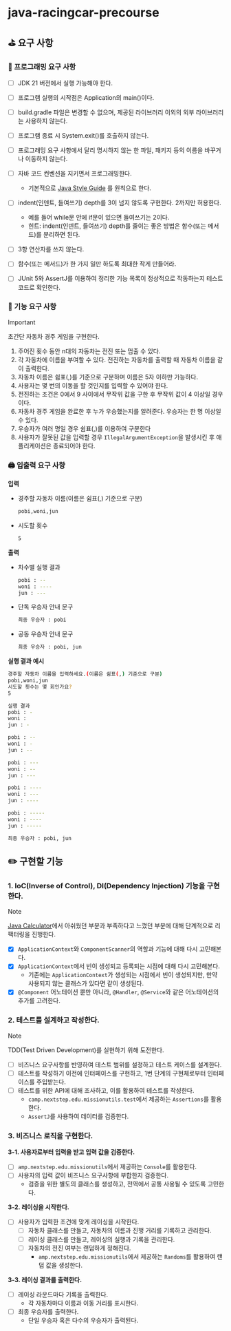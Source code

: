 # java-racingcar-precourse

## ⛳️ 요구 사항

### 🎯 프로그래밍 요구 사항

- [ ] JDK 21 버전에서 실행 가능해야 한다.
- [ ] 프로그램 실행의 시작점은 Application의 main()이다.
- [ ] build.gradle 파일은 변경할 수 없으며, 제공된 라이브러리 이외의 외부 라이브러리는 사용하지 않는다.
- [ ] 프로그램 종료 시 System.exit()를 호출하지 않는다.
- [ ] 프로그래밍 요구 사항에서 달리 명시하지 않는 한 파일, 패키지 등의 이름을 바꾸거나 이동하지 않는다.
- [ ] 자바 코드 컨벤션을 지키면서 프로그래밍한다.
  - 기본적으로 [Java Style Guide](https://github.com/woowacourse/woowacourse-docs/blob/main/styleguide/java)
    를 원칙으로 한다.

- [ ] indent(인덴트, 들여쓰기) depth를 3이 넘지 않도록 구현한다. 2까지만 허용한다.
  - 예를 들어 while문 안에 if문이 있으면 들여쓰기는 2이다.
  - 힌트: indent(인덴트, 들여쓰기) depth를 줄이는 좋은 방법은 함수(또는 메서드)를 분리하면 된다.
- [ ] 3항 연산자를 쓰지 않는다.
- [ ] 함수(또는 메서드)가 한 가지 일만 하도록 최대한 작게 만들어라.
- [ ] JUnit 5와 AssertJ를 이용하여 정리한 기능 목록이 정상적으로 작동하는지 테스트 코드로 확인한다.

### 🚀 기능 요구 사항

> [!IMPORTANT]
> 
> 초간단 자동차 경주 게임을 구현한다.

1. 주어진 횟수 동안 n대의 자동차는 전진 또는 멈출 수 있다.
2. 각 자동차에 이름을 부여할 수 있다. 전진하는 자동차를 출력할 때 자동차 이름을 같이 출력한다.
3. 자동차 이름은 쉼표(,)를 기준으로 구분하며 이름은 5자 이하만 가능하다.
4. 사용자는 몇 번의 이동을 할 것인지를 입력할 수 있어야 한다.
5. 전진하는 조건은 0에서 9 사이에서 무작위 값을 구한 후 무작위 값이 4 이상일 경우이다.
6. 자동차 경주 게임을 완료한 후 누가 우승했는지를 알려준다. 우승자는 한 명 이상일 수 있다.
7. 우승자가 여러 명일 경우 쉼표(,)를 이용하여 구분한다
8. 사용자가 잘못된 값을 입력할 경우 `IllegalArgumentException`을 발생시킨 후 애플리케이션은 종료되어야 한다.

### 🖨️ 입출력 요구 사항

**입력**

- 경주할 자동차 이름(이름은 쉼표(,) 기준으로 구분)

  ```bash
  pobi,woni,jun
  ```

- 시도할 횟수

  ```bash
  5
  ```

**출력**

- 차수별 실행 결과

  ```bash
  pobi : --
  woni : ----
  jun : ---
  ```

- 단독 우승자 안내 문구

  ```bash
  최종 우승자 : pobi
  ```

- 공동 우승자 안내 문구

  ```bash
  최종 우승자 : pobi, jun
  ```

**실행 결과 예시**

```bash
경주할 자동차 이름을 입력하세요.(이름은 쉼표(,) 기준으로 구분)
pobi,woni,jun
시도할 횟수는 몇 회인가요?
5

실행 결과
pobi : -
woni :
jun : -

pobi : --
woni : -
jun : --

pobi : ---
woni : --
jun : ---

pobi : ----
woni : ---
jun : ----

pobi : -----
woni : ----
jun : -----

최종 우승자 : pobi, jun
```

## ✏️ 구현할 기능

### 1. IoC(Inverse of Control), DI(Dependency Injection) 기능을 구현한다.

> [!NOTE]
> 
> [Java Calculator](https://github.com/himitery/java-calculator-7/tree/himitery)에서 아쉬웠던 부분과 부족하다고 느꼈던 부분에 대해 단계적으로 리팩터링을 진행한다.

- [x] `ApplicationContext`와 `ComponentScanner`의 역할과 기능에 대해 다시 고민해본다.
- [x] `ApplicationContext`에서 빈이 생성되고 등록되는 시점에 대해 다시 고민해본다.
  - 기존에는 `ApplicationContext`가 생성되는 시점에서 빈이 생성되지만, 만약 사용되지 않는 클래스가 있다면 같이 생성된다.
- [x] `@Component` 어노테이션 뿐만 아니라, `@Handler`, `@Service`와 같은 어노테이션의 추가를 고려한다.

### 2. 테스트를 설계하고 작성한다.

> [!NOTE]
> 
> TDD(Test Driven Development)를 실현하기 위해 도전한다.

- [ ] 비즈니스 요구사항를 반영하여 테스트 범위를 설정하고 테스트 케이스를 설계한다.
- [ ] 테스트를 작성하기 이전에 인터페이스를 구현하고, 1번 단계의 구현체로부터 인터페이스를 주입받는다.
- [ ] 테스트를 위한 API에 대해 조사하고, 이를 활용하여 테스트를 작성한다.
  - `camp.nextstep.edu.missionutils.test`에서 제공하는 `Assertions`를 활용한다.
  - `AssertJ`를 사용하여 데이터를 검증한다.

### 3. 비즈니스 로직을 구현한다.

**3-1. 사용자로부터 입력을 받고 입력 값을 검증한다.**

- [ ] `amp.nextstep.edu.missionutils`에서 제공하는 `Console`를 활용한다.
- [ ] 사용자의 입력 값이 비즈니스 요구사항에 부합한지 검증한다.
  - 검증을 위한 별도의 클래스를 생성하고, 전역에서 공통 사용될 수 있도록 고민한다.

**3-2. 레이싱을 시작한다.**

- [ ] 사용자가 입력한 조건에 맞게 레이싱을 시작한다.
  - [ ] 자동차 클래스를 만들고, 자동차의 이름과 진행 거리를 기록하고 관리한다.
  - [ ] 레이싱 클래스를 만들고, 레이싱의 실행과 기록을 관리한다.
  - [ ] 자동차의 전진 여부는 랜덤하게 정해진다.
    - `amp.nextstep.edu.missionutils`에서 제공하는 `Randoms`를 활용하여 랜덤 값을 생성한다.

**3-3. 레이싱 결과를 출력한다.**

- [ ] 레이싱 라운드마다 기록을 출력한다.
  - 각 자동차마다 이름과 이동 거리를 표시한다.
- [ ] 최종 우승자를 출력한다.
  - 단일 우승자 혹은 다수의 우승자가 출력된다. 
